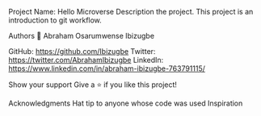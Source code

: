 Project Name: Hello Microverse
Description the project.
This project is an introduction to git workflow.

Authors
👤 Abraham Osarumwense Ibizugbe

GitHub: https://github.com/Ibizugbe
Twitter: https://twitter.com/AbrahamIbizugbe
LinkedIn: https://www.linkedin.com/in/abraham-ibizugbe-763791115/

Show your support
Give a ⭐️ if you like this project!

Acknowledgments
Hat tip to anyone whose code was used
Inspiration
